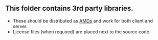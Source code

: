 ## This folder contains 3rd party libraries. 
- These should be distributed as [AMDs](http://requirejs.org/docs/whyamd.html) and work for both client and server.
- License files (when required) are placed next to the source code.

